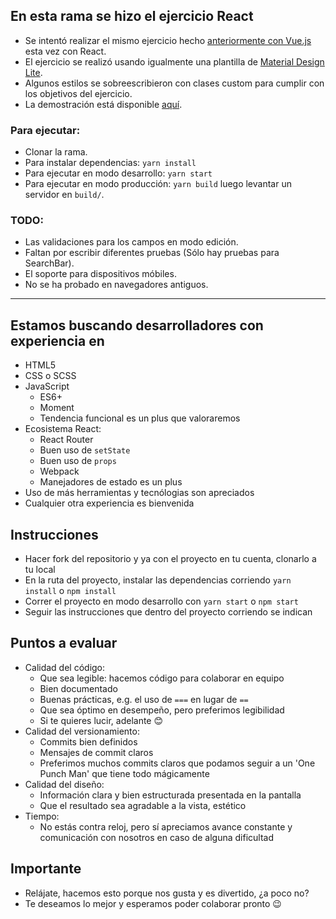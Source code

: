 ## En esta rama se hizo el ejercicio React
  - Se intentó realizar el mismo ejercicio hecho [anteriormente con Vue.js](https://github.com/diegovinie/ejercicio-frontend-2/tree/vuejsversion) esta vez con React.
  - El ejercicio se realizó usando igualmente una plantilla de [Material Design Lite](https://getmdl.io/).
  - Algunos estilos se sobreescribieron con clases custom para cumplir con los objetivos del ejercicio.
  - La demostración está disponible [aquí](http://resuelvereact.proyectowaraira.com).

### Para ejecutar:
  - Clonar la rama.
  - Para instalar dependencias: `yarn install`
  - Para ejecutar en modo desarrollo: `yarn start`
  - Para ejecutar en modo producción: `yarn build` luego levantar un servidor en `build/`.

### TODO:
  - Las validaciones para los campos en modo edición.
  - Faltan por escribir diferentes pruebas (Sólo hay pruebas para SearchBar).
  - El soporte para dispositivos móbiles.
  - No se ha probado en navegadores antiguos.

--------

## Estamos buscando desarrolladores con experiencia en
  - HTML5
  - CSS o SCSS
  - JavaScript
    - ES6+
    - Moment
    - Tendencia funcional es un plus que valoraremos
  - Ecosistema React:
    - React Router
    - Buen uso de `setState`
    - Buen uso de `props`
    - Webpack
    - Manejadores de estado es un plus
  - Uso de más herramientas y tecnólogias son apreciados
  - Cualquier otra experiencia es bienvenida

## Instrucciones

  - Hacer fork del repositorio y ya con el proyecto en tu cuenta, clonarlo a tu local
  - En la ruta del proyecto, instalar las dependencias corriendo `yarn install` o `npm install`
  - Correr el proyecto en modo desarrollo con `yarn start` o `npm start`
  - Seguir las instrucciones que dentro del proyecto corriendo se indican

## Puntos a evaluar
  - Calidad del código:
    - Que sea legible: hacemos código para colaborar en equipo
    - Bien documentado
    - Buenas prácticas, e.g. el uso de `===` en lugar de `==`
    - Que sea óptimo en desempeño, pero preferimos legibilidad
    - Si te quieres lucir, adelante 😊
  - Calidad del versionamiento:
    - Commits bien definidos
    - Mensajes de commit claros
    - Preferimos muchos commits claros que podamos seguir a un 'One Punch Man' que tiene todo mágicamente
  - Calidad del diseño:
    - Información clara y bien estructurada presentada en la pantalla
    - Que el resultado sea agradable a la vista, estético
  - Tiempo:
    - No estás contra reloj, pero sí apreciamos avance constante y comunicación con nosotros en caso de alguna dificultad

## Importante
  - Relájate, hacemos esto porque nos gusta y es divertido, ¿a poco no?
  - Te deseamos lo mejor y esperamos poder colaborar pronto 😉
